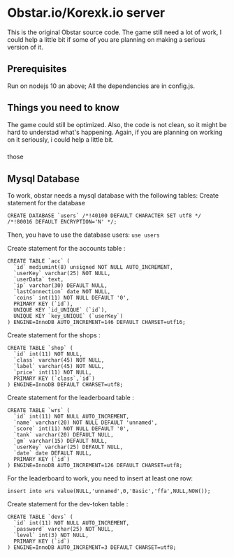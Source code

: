 # Obstar.io/Korexk.io server
This is the original Obstar source code.
The game still need a lot of work, I could help a little bit if some of you are planning on making a serious version of it.
## Prerequisites
Run on nodejs 10 an above;
All the dependencies are in config.js.
## Things you need to know
The game could still be optimized. Also, the code is not clean, so it might be hard to understad what's happening. Again, if you are planning on working on it seriously, i could help a little bit.
###
those 
## Mysql Database
To work, obstar needs a mysql database with the following tables:
Create statement for the database 
```
CREATE DATABASE `users` /*!40100 DEFAULT CHARACTER SET utf8 */ /*!80016 DEFAULT ENCRYPTION='N' */;
```
Then, you have to use the database users: ```use users```

Create statement for the accounts table :
```
CREATE TABLE `acc` (
  `id` mediumint(8) unsigned NOT NULL AUTO_INCREMENT,
  `userKey` varchar(25) NOT NULL,
  `userData` text,
  `ip` varchar(30) DEFAULT NULL,
  `lastConnection` date NOT NULL,
  `coins` int(11) NOT NULL DEFAULT '0',
  PRIMARY KEY (`id`),
  UNIQUE KEY `id_UNIQUE` (`id`),
  UNIQUE KEY `key_UNIQUE` (`userKey`)
) ENGINE=InnoDB AUTO_INCREMENT=146 DEFAULT CHARSET=utf16;
```

Create statement for the shops :
```
CREATE TABLE `shop` (
  `id` int(11) NOT NULL,
  `class` varchar(45) NOT NULL,
  `label` varchar(45) NOT NULL,
  `price` int(11) NOT NULL,
  PRIMARY KEY (`class`,`id`)
) ENGINE=InnoDB DEFAULT CHARSET=utf8;
```

Create statement for the leaderboard table :
```
CREATE TABLE `wrs` (
  `id` int(11) NOT NULL AUTO_INCREMENT,
  `name` varchar(20) NOT NULL DEFAULT 'unnamed',
  `score` int(11) NOT NULL DEFAULT '0',
  `tank` varchar(20) DEFAULT NULL,
  `gm` varchar(15) DEFAULT NULL,
  `userKey` varchar(25) DEFAULT NULL,
  `date` date DEFAULT NULL,
  PRIMARY KEY (`id`)
) ENGINE=InnoDB AUTO_INCREMENT=126 DEFAULT CHARSET=utf8;
```
For the leaderboard to work, you need to insert at least one row: 
```
insert into wrs value(NULL,'unnamed',0,'Basic','ffa',NULL,NOW());
```

Create statement for the dev-token table :
```
CREATE TABLE `devs` (
  `id` int(11) NOT NULL AUTO_INCREMENT,
  `password` varchar(25) NOT NULL,
  `level` int(3) NOT NULL,
  PRIMARY KEY (`id`)
) ENGINE=InnoDB AUTO_INCREMENT=3 DEFAULT CHARSET=utf8;
```
